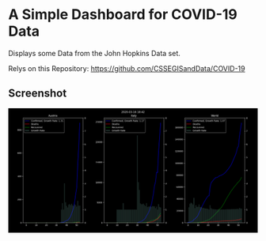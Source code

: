 
A Simple Dashboard for COVID-19 Data
====================================

Displays some Data from the John Hopkins Data set.

Relys on this Repository: https://github.com/CSSEGISandData/COVID-19

Screenshot
----------

![Screenshot](screenshot.png)
